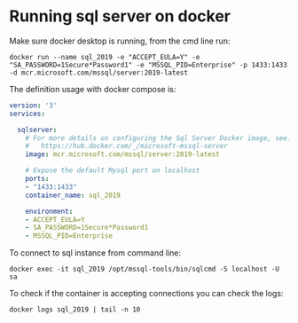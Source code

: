 # Running sql server on docker

Make sure docker desktop is running, from the cmd line run:

`docker run --name sql_2019 -e "ACCEPT_EULA=Y" -e "SA_PASSWORD=1Secure*Password1" -e "MSSQL_PID=Enterprise" -p 1433:1433 -d mcr.microsoft.com/mssql/server:2019-latest`

The definition usage with docker compose is:

```yml
version: '3'
services:

  sqlserver:
    # For more details on configuring the Sql Server Docker image, see:
    #   https://hub.docker.com/_/microsoft-mssql-server
    image: mcr.microsoft.com/mssql/server:2019-latest

    # Expose the default Mysql port on localhost
    ports:
    - "1433:1433"
    container_name: sql_2019

    environment:
    - ACCEPT_EULA=Y
    - SA_PASSWORD=1Secure*Password1
    - MSSQL_PID=Enterprise
```

To connect to sql instance from command line:

`docker exec -it sql_2019 /opt/mssql-tools/bin/sqlcmd -S localhost -U sa`

To check if the container is accepting connections you can check the logs:

`docker logs sql_2019 | tail -n 10`